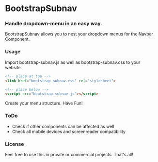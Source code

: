 # BootstrapSubnav
### Handle dropdown-menu in an easy way.

BootstrapSubnav allows you to nest your dropdown menus for the Navbar Component.


### Usage
Import bootstrap-subnav.js as well as bootstrap-subnav.css to your website.

```html
<!-- place at top -->
<link href="bootstrap-subnav.css" rel="stylesheet">

<!-- place below -->
<script src="bootstrap-subnav.js"></script>
```

Create your menu structure. Have Fun!


### ToDo
- Check if other components can be affected as well
- Check all mobile devices and screenreader compatibility

### License
Feel free to use this in private or commercial projects. That's all!
